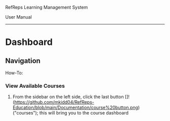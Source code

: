 RefReps Learning Management System

User Manual

----------

# Dashboard

## Navigation
How-To:

### View Available Courses 

1. From the sidebar on the left side, click the last button []!(https://github.com/mkidd04/RefReps-Education/blob/main/Documentation/course%20button.png) ("courses"); this will bring you to the course dashboard
